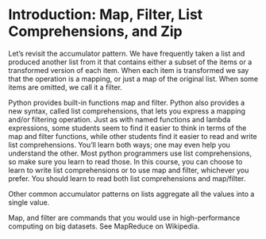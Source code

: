 # Introduction: Map, Filter, List Comprehensions, and Zip

Let’s revisit the accumulator pattern. We have frequently taken a list and produced another list from it that contains either a subset of the items or a transformed version of each item. When each item is transformed we say that the operation is a mapping, or just a map of the original list. When some items are omitted, we call it a filter.

Python provides built-in functions map and filter. Python also provides a new syntax, called list comprehensions, that lets you express a mapping and/or filtering operation. Just as with named functions and lambda expressions, some students seem to find it easier to think in terms of the map and filter functions, while other students find it easier to read and write list comprehensions. You’ll learn both ways; one may even help you understand the other. Most python programmers use list comprehensions, so make sure you learn to read those. In this course, you can choose to learn to write list comprehensions or to use map and filter, whichever you prefer. You should learn to read both list comprehensions and map/filter.

Other common accumulator patterns on lists aggregate all the values into a single value.

Map, and filter are commands that you would use in high-performance computing on big datasets. See MapReduce on Wikipedia.
